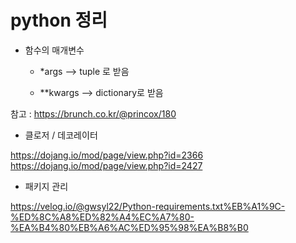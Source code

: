 
# python 정리

+ 함수의 매개변수

  + *args --> tuple 로 받음

  + **kwargs --> dictionary로 받음

참고 : https://brunch.co.kr/@princox/180

+ 클로저 / 데코레이터

https://dojang.io/mod/page/view.php?id=2366
https://dojang.io/mod/page/view.php?id=2427

+ 패키지 관리

https://velog.io/@gwsyl22/Python-requirements.txt%EB%A1%9C-%ED%8C%A8%ED%82%A4%EC%A7%80-%EA%B4%80%EB%A6%AC%ED%95%98%EA%B8%B0

